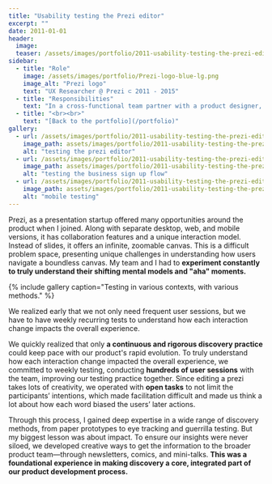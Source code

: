 ```yaml
---
title: "Usability testing the Prezi editor"
excerpt: ""
date: 2011-01-01
header:
  image:
  teaser: /assets/images/portfolio/2011-usability-testing-the-prezi-editor-1.png
sidebar:
  - title: "Role"
    image: /assets/images/portfolio/Prezi-logo-blue-lg.png
    image_alt: "Prezi logo"
    text: "UX Researcher @ Prezi ⊂ 2011 - 2015"
  - title: "Responsibilities"
    text: "In a cross-functional team partner with a product designer, a product manager and engineers and enable discovery and learning about users."
  - title: "<br><br>"
    text: "[Back to the portfolio](/portfolio)"
gallery:
  - url: /assets/images/portfolio/2011-usability-testing-the-prezi-editor-1.png
    image_path: assets/images/portfolio/2011-usability-testing-the-prezi-editor-1.png
    alt: "testing the prezi editor"
  - url: /assets/images/portfolio/2011-usability-testing-the-prezi-editor-2.jpg
    image_path: assets/images/portfolio/2011-usability-testing-the-prezi-editor-2.jpg
    alt: "testing the business sign up flow"
  - url: /assets/images/portfolio/2011-usability-testing-the-prezi-editor-3.png
    image_path: assets/images/portfolio/2011-usability-testing-the-prezi-editor-3.png
    alt: "mobile testing"
---
```


Prezi, as a presentation startup offered many opportunities around the product when I joined. Along with separate desktop, web, and mobile versions, it has collaboration features and a unique interaction model. Instead of slides, it offers an infinite, zoomable canvas. This is a difficult problem space, presenting unique challenges in understanding how users navigate a boundless canvas. My team and I had to **experiment constantly to truly understand their shifting mental models and "aha" moments.**

{% include gallery caption="Testing in various contexts, with various methods." %}

We realized early that we not only need frequent user sessions, but we have to have weekly recurring tests to understand how each interaction change impacts the overall experience. 

We quickly realized that only **a continuous and rigorous discovery practice** could keep pace with our product's rapid evolution. To truly understand how each interaction change impacted the overall experience, we committed to weekly testing, conducting **hundreds of user sessions** with the team, improving our testing practice together. Since editing a prezi takes lots of creativity, we operated with **open tasks** to not limit the participants’ intentions, which made facilitation difficult and made us think a lot about how each word biased the users’ later actions.

Through this process, I gained deep expertise in a wide range of discovery methods, from paper prototypes to eye tracking and guerrilla testing. But my biggest lesson was about impact. To ensure our insights were never siloed, we developed creative ways to get the information to the broader product team—through newsletters, comics, and mini-talks. **This was a foundational experience in making discovery a core, integrated part of our product development process.**